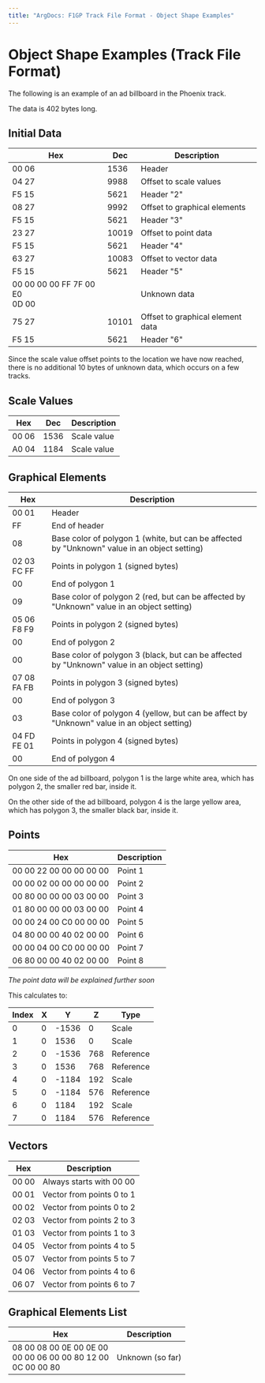 ```yaml
---
title: "ArgDocs: F1GP Track File Format - Object Shape Examples"
---
```


# Object Shape Examples (Track File Format)


The following is an example of an ad billboard in the Phoenix track.

<!-- TODO: image -->

The data is 402 bytes long.


## Initial Data

<table class="table table-bordered table-striped table--medium">
    <thead>
        <tr>
            <th class="column 33">Hex</th>
            <th class="column 10">Dec</th>
            <th>Description</th>
        </tr>
    </thead>
    <tbody>
        <tr>
            <td>00 06</td>
            <td>1536</td>
            <td>Header</td>
        </tr>
        <tr>
            <td>04 27</td>
            <td>9988</td>
            <td>Offset to scale values</td>
        </tr>
        <tr>
            <td>F5 15</td>
            <td>5621</td>
            <td>Header "2"</td>
        </tr>
        <tr>
            <td>08 27</td>
            <td>9992</td>
            <td>Offset to graphical elements</td>
        </tr>
        <tr>
            <td>F5 15</td>
            <td>5621</td>
            <td>Header "3"</td>
        </tr>
        <tr>
            <td>23 27</td>
            <td>10019</td>
            <td>Offset to point data</td>
        </tr>
        <tr>
            <td>F5 15</td>
            <td>5621</td>
            <td>Header "4"</td>
        </tr>
        <tr>
            <td>63 27</td>
            <td>10083</td>
            <td>Offset to vector data</td>
        </tr>
        <tr>
            <td>F5 15</td>
            <td>5621</td>
            <td>Header "5"</td>
        </tr>
        <tr>
            <td>
                00 00 00 00 FF 7F 00 E0<br />
                0D 00
            </td>
            <td></td>
            <td>Unknown data</td>
        </tr>
        <tr>
            <td>75 27</td>
            <td>10101</td>
            <td>Offset to graphical element data</td>
        </tr>
        <tr>
            <td>F5 15</td>
            <td>5621</td>
            <td>Header "6"</td>
        </tr>
    </tbody>
</table>

Since the scale value offset points to the location we have now reached, there is no additional
10 bytes of unknown data, which occurs on a few tracks.


## Scale Values

<table class="table table-bordered table-striped table--medium">
    <thead>
        <tr>
            <th class="column-33">Hex</th>
            <th class="column-10">Dec</th>
            <th>Description</th>
        </tr>
    </thead>
    <tbody>
        <tr>
            <td>00 06</td>
            <td>1536</td>
            <td>Scale value</td>
        </tr>
        <tr>
            <td>A0 04</td>
            <td>1184</td>
            <td>Scale value</td>
        </tr>
    </tbody>
</table>


## Graphical Elements


<table class="table table-bordered table-striped table--medium">
    <thead>
        <tr>
            <th class="column-20">Hex</th>
            <th>Description</th>
        </tr>
    </thead>
    <tbody>
        <tr>
            <td>00 01</td>
            <td>Header</td>
        </tr>
        <tr>
            <td>FF</td>
            <td>End of header</td>
        </tr>
        <tr>
            <td>08</td>
            <td>Base color of polygon 1 (white, but can be affected by "Unknown" value in an object setting)</td>
        </tr>
        <tr>
            <td>02 03 FC FF</td>
            <td>Points in polygon 1 (signed bytes)</td>
        </tr>
        <tr>
            <td>00</td>
            <td>End of polygon 1</td>
        </tr>
        <tr>
            <td>09</td>
            <td>Base color of polygon 2 (red, but can be affected by "Unknown" value in an object setting)</td>
        </tr>
        <tr>
            <td>05 06 F8 F9</td>
            <td>Points in polygon 2 (signed bytes)</td>
        </tr>
        <tr>
            <td>00</td>
            <td>End of polygon 2</td>
        </tr>
        <tr>
            <td>00</td>
            <td>Base color of polygon 3 (black, but can be affected by "Unknown" value in an object setting)</td>
        </tr>
        <tr>
            <td>07 08 FA FB</td>
            <td>Points in polygon 3 (signed bytes)</td>
        </tr>
        <tr>
            <td>00</td>
            <td>End of polygon 3</td>
        </tr>
        <tr>
            <td>03</td>
            <td>Base color of polygon 4 (yellow, but can be affect by "Unknown" value in an object setting)</td>
        </tr>
        <tr>
            <td>04 FD FE 01</td>
            <td>Points in polygon 4 (signed bytes)</td>
        </tr>
        <tr>
            <td>00</td>
            <td>End of polygon 4</td>
        </tr>
    </tbody>
</table>

On one side of the ad billboard, polygon 1 is the large white area,
which has polygon 2, the smaller red bar, inside it.

On the other side of the ad billboard, polygon 4 is the large yellow area,
which has polygon 3, the smaller black bar, inside it.


## Points

<table class="table table-bordered table-striped table--medium">
    <thead>
        <tr>
            <th class="column-33">Hex</th>
            <th>Description</th>
        </tr>
    </thead>
    <tbody>
        <tr>
            <td>00 00 22 00 00 00 00 00</td>
            <td>Point 1</td>
        </tr>
        <tr>
            <td>00 00 02 00 00 00 00 00</td>
            <td>Point 2</td>
        </tr>
        <tr>
            <td>00 80 00 00 00 03 00 00</td>
            <td>Point 3</td>
        </tr>
        <tr>
            <td>01 80 00 00 00 03 00 00</td>
            <td>Point 4</td>
        </tr>
        <tr>
            <td>00 00 24 00 C0 00 00 00</td>
            <td>Point 5</td>
        </tr>
        <tr>
            <td>04 80 00 00 40 02 00 00</td>
            <td>Point 6</td>
        </tr>
        <tr>
            <td>00 00 04 00 C0 00 00 00</td>
            <td>Point 7</td>
        </tr>
        <tr>
            <td>06 80 00 00 40 02 00 00</td>
            <td>Point 8</td>
        </tr>
    </tbody>
</table>

_The point data will be explained further soon_

This calculates to:

<table class="table table-bordered table-striped table--small">
    <thead>
        <tr>
            <th class="column-20">Index</th>
            <th class="column-20">X</th>
            <th class="column-20">Y</th>
            <th class="column-20">Z</th>
            <th class>Type</th>
        </tr>
    </thead>
    <tbody>
        <tr>
            <td>0</td>
            <td>0</td>
            <td>-1536</td>
            <td>0</td>
            <td>Scale</td>
        </tr>
        <tr>
            <td>1</td>
            <td>0</td>
            <td>1536</td>
            <td>0</td>
            <td>Scale</td>
        </tr>
        <tr>
            <td>2</td>
            <td>0</td>
            <td>-1536</td>
            <td>768</td>
            <td>Reference</td>
        </tr>
        <tr>
            <td>3</td>
            <td>0</td>
            <td>1536</td>
            <td>768</td>
            <td>Reference</td>
        </tr>
        <tr>
            <td>4</td>
            <td>0</td>
            <td>-1184</td>
            <td>192</td>
            <td>Scale</td>
        </tr>
        <tr>
            <td>5</td>
            <td>0</td>
            <td>-1184</td>
            <td>576</td>
            <td>Reference</td>
        </tr>
        <tr>
            <td>6</td>
            <td>0</td>
            <td>1184</td>
            <td>192</td>
            <td>Scale</td>
        </tr>
        <tr>
            <td>7</td>
            <td>0</td>
            <td>1184</td>
            <td>576</td>
            <td>Reference</td>
        </tr>
    </tbody>
</table>




## Vectors

<table class="table table-bordered table-striped table--small">
    <thead>
        <tr>
            <th class="column-20">Hex</th>
            <th>Description</th>
        </tr>
    </thead>
    <tbody>
        <tr>
            <td>00 00</td>
            <td>Always starts with 00 00</td>
        </tr>
        <tr>
            <td>00 01</td>
            <td>Vector from points 0 to 1</td>
        </tr>
        <tr>
            <td>00 02</td>
            <td>Vector from points 0 to 2</td>
        </tr>
        <tr>
            <td>02 03</td>
            <td>Vector from points 2 to 3</td>
        </tr>
        <tr>
            <td>01 03</td>
            <td>Vector from points 1 to 3</td>
        </tr>
        <tr>
            <td>04 05</td>
            <td>Vector from points 4 to 5</td>
        </tr>
        <tr>
            <td>05 07</td>
            <td>Vector from points 5 to 7</td>
        </tr>
        <tr>
            <td>04 06</td>
            <td>Vector from points 4 to 6</td>
        </tr>
        <tr>
            <td>06 07</td>
            <td>Vector from points 6 to 7</td>
        </tr>
    </tbody>
</table>




## Graphical Elements List


<table class="table table-bordered table-striped table--medium">
    <thead>
        <tr>
            <th class="column-33">Hex</th>
            <th>Description</th>
        </tr>
    </thead>
    <tbody>
        <tr>
            <td>
                08 00 08 00 0E 00 0E 00<br />
                00 00 06 00 00 80 12 00<br />
                0C 00 00 80
            </td>
            <td>Unknown (so far)</td>
        </tr>
    </tbody>
</table>
